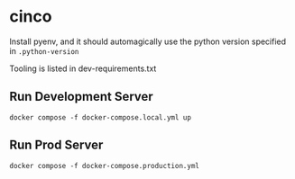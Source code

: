 # cinco

Install pyenv, and it should automagically use the python version specified in `.python-version`

Tooling is listed in dev-requirements.txt

## Run Development Server

`docker compose -f docker-compose.local.yml up`

## Run Prod Server

`docker compose -f docker-compose.production.yml`
